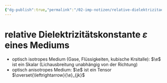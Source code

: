```yaml
---
{"dg-publish":true,"permalink":"/02-imp-notizen/relative-dielektrizitaetskonstante/"}
---
```


# relative Dielektrizitätskonstante $\varepsilon$ eines Mediums
- optisch isotropes Medium (Gase, Flüssigkeiten, kubische Krsitalle): $\e$ ist ein Skalar (Lichausbreitung unabhängig von der Richtung)
- optisch anisotropes Medium: $\e$ ist ein Tensor $\overset{\leftrightarrow}{\e}_{jk}$ 
